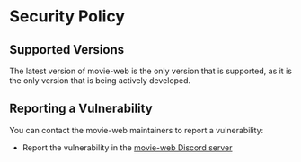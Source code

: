 # Security Policy

## Supported Versions

The latest version of movie-web is the only version that is supported, as it is the only version that is being actively developed.

## Reporting a Vulnerability

You can contact the movie-web maintainers to report a vulnerability:
 - Report the vulnerability in the [movie-web Discord server](https://movie-web.github.io/links/discord)
